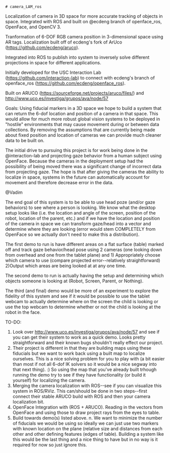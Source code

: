 	# camera_LAM_ros
Localization of camera in 3D space for more accurate tracking of objects in space. Integrated with ROS and built on @ecdeng branch of openface_ros, OpenFace, and OpenCV 3.

Tranformation of 6-DOF RGB camera position in 3-dimensional space using AR tags. Localization built off of ecdeng's fork of ArUco (https://github.com/ecdeng/aruco). 

Integrated into ROS to publish into system to inversely solve different projections in space for different applications. 

Initially developed for the USC Interaction Lab (https://github.com/interaction-lab) to connect with ecdeng's branch of openface_ros (https://github.com/ecdeng/openface_ros). 

Built on ARUCO (https://sourceforge.net/projects/aruco/files/) and http://www.uco.es/investiga/grupos/ava/node/57

Goals: 
Using fiducial markers in a 3D space we hope to build a system that can return the 6-dof location and position of a camera in that space. This would allow for much more robust global vision systems to be deployed in "hostile" environments that may cause movement during or between data collections. By removing the assumptions that are currently being made about fixed position and location of cameras we can provide much cleaner data to be built on. 

The initial drive to pursuing this project is for work being done in the @interaction-lab and projecting gaze behavior from a human subject using OpenFace. Because the cameras in the deployment setup had the possibility of being moved there was a significant change of incorrect data from projecting gaze. The hope is that after giving the cameras the ability to localize in space, systems in the future can automatically account for movement and therefore decrease error in the data.

@Vadim 

The end goal of this system is to be able to use head poze (and/or gaze behaviors) to see where a person is looking. We know what the desktop setup looks like (i.e. the location and angle of the screen, position of the robot, location of the parent, etc.) and if we have the location and position of the camera in space we can transform gaze/head into a vector and determine where they are looking (error would stem COMPLETELY from OpenFace so we actually don't need to make this a distribution).

The first demo to run is have different areas on a flat surface (table) marked off and track gaze behavior/head pose using 2 cameras (one looking down from overhead and one from the tablet plane) and 1) Appropriately choose which camera to use (compare projected error--relatively straightforward) 2)Output which areas are being looked at at any one time.

The second demo to run is actually having the setup and determining which objects someone is looking at (Robot, Screen, Parent, or Nothing).

The third (and final) demo would be more of an experiment to explore the fidelity of this system and see if it would be possible to use the tablet webcam to actually determine where on the screen the child is looking or use the top webcam to determine whether or not the child is looking at the robot in the face.

TO-DO: 

1. Look over http://www.uco.es/investiga/grupos/ava/node/57 and see if you can get their system to work as a quick demo. Looks pretty straightforward and their known bugs shouldn't really effect our project. 
2. Their project is different in that they are building maps using these fiducials but we want to work back using a built map to localize ourselves. This is a nice solving problem for you to play with (a bit easier than most if not all 6-dof IK solvers so it would be a nice segway into that next thing). :) So using the map that you've already built trhough running the demo try to see if they have functionality (or build it yourself) for localizing the camera. 
3. Merging the camera localization with ROS--see if you can visualize this system in ROS/RViz. This can/should be done in two steps--first connect their stable ARUCO build with ROS and then your camera localization bit.
4. OpenFace Integration with (ROS + ARUCO). Reading in the vectors from OpenFace and using those to draw project rays from the eyes to table. 
5. Build towards demo(s) listed above.
n. We want to minimize the number of fiducials we would be using so ideally we can just use two markers with known location on the plane (relative size and distances from each other and other defining features (edges of table). Building a system like this would be the last thing and a nice thing to have but in no way is it required for now so just ignore this. 
